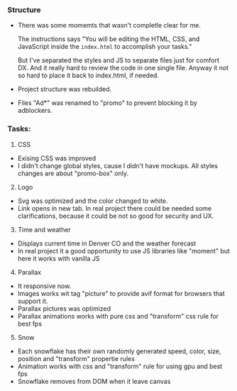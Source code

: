### Structure

- There was some momemts that wasn't completle clear for me.

  The instructions says "You will be editing the HTML, CSS, and JavaScript inside the `index.html` to accomplish your tasks."

  But I've separated the styles and JS to separate files just for comfort DX. And it really hard to review the code in one single file. Anyway it not so hard to place it back to index.html, if needed.

- Project structure was rebuilded.
- Files "Ad\*" was renamed to "promo" to prevent blocking it by adblockers.

### Tasks:

1. CSS

- Exising CSS was improved
- I didn't change global styles, cause I didn't have mockups. All styles changes are about "promo-box" only.

2. Logo

- Svg was optimized and the color changed to white.
- Link opens in new tab. In real project there could be needed some clarifications, because it could be not so good for security and UX.

3. Time and weather

- Displays current time in Denver CO and the weather forecast
- In real project it a good opportunity to use JS libraries like "moment" but here it works with vanilla JS

4. Parallax

- It responsive now.
- Images works wit tag "picture" to provide avif format for browsers that support it.
- Parallax pictures was optimized
- Parallax animations works with pure css and "transform" css rule for best fps

5. Snow

- Each snowflake has their own randomly generated speed, color, size, position and "transform" propertie rules
- Animation works with css and "transform" rule for using gpu and best fps
- Snowflake removes from DOM when it leave canvas

